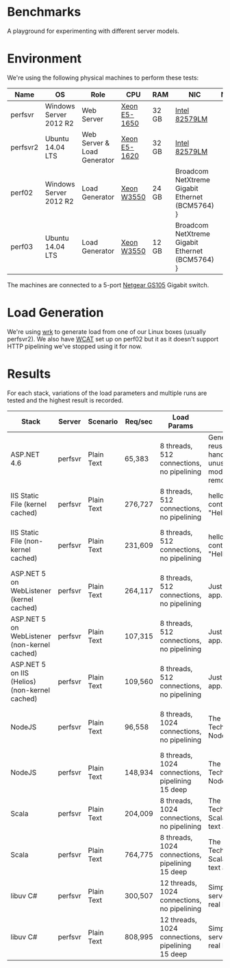 # Benchmarks
A playground for experimenting with different server models.

# Environment
We're using the following physical machines to perform these tests:

| Name | OS | Role | CPU | RAM | NIC | Notes |
| ---- | --- | ---- | --- | --- | --- | ----- |
| perfsvr | Windows Server 2012 R2 | Web Server | [Xeon E5-1650](http://ark.intel.com/products/64601/Intel-Xeon-Processor-E5-1650-12M-Cache-3_20-GHz-0_0-GTs-Intel-QPI) | 32 GB | [Intel 82579LM](http://www.intel.com/content/www/us/en/embedded/products/networking/82579-gigabit-ethernet-connection-family.html) |  |
| perfsvr2 | Ubuntu 14.04 LTS | Web Server & Load Generator | [Xeon E5-1620](http://ark.intel.com/products/64621/Intel-Xeon-Processor-E5-1620-10M-Cache-3_60-GHz-0_0-GTs-Intel-QPI) | 32 GB | [Intel 82579LM](http://www.intel.com/content/www/us/en/embedded/products/networking/82579-gigabit-ethernet-connection-family.html) |  |
| perf02 | Windows Server 2012 R2 | Load Generator | [Xeon W3550](http://ark.intel.com/products/39720/Intel-Xeon-Processor-W3550-8M-Cache-3_06-GHz-4_80-GTs-Intel-QPI) | 24 GB | Broadcom NetXtreme Gigabit Ethernet (BCM5764) } |  |
| perf03 | Ubuntu 14.04 LTS | Load Generator | [Xeon W3550](http://ark.intel.com/products/39720/Intel-Xeon-Processor-W3550-8M-Cache-3_06-GHz-4_80-GTs-Intel-QPI) | 12 GB | Broadcom NetXtreme Gigabit Ethernet (BCM5764) } |  |

The machines are connected to a 5-port [Netgear GS105](http://www.netgear.com/business/products/switches/unmanaged/GS105.aspx) Gigabit switch.

# Load Generation
We're using [wrk](https://github.com/wg/wrk) to generate load from one of our Linux boxes (usually perfsvr2). We also have [WCAT](http://www.iis.net/downloads/community/2007/05/wcat-63-(x64)) set up on perf02 but it as it doesn't support HTTP pipelining we've stopped using it for now.

# Results
For each stack, variations of the load parameters and multiple runs are tested and the highest result is recorded.

| Stack | Server | Scenario | Req/sec | Load Params | Impl | Observations |
| ----- | --- | -------- | -------- | ---------- | ---- | ------------ |
| ASP.NET 4.6 | perfsvr | Plain Text | 65,383 | 8 threads, 512 connections, no pipelining | Generic reusable handler, unused IIS modules removed | CPU is 100%, almost exclusively in user mode |
| IIS Static File (kernel cached) | perfsvr | Plain Text | 276,727 | 8 threads, 512 connections, no pipelining | hello.html containing "HelloWorld" | CPU is 36%, almost exclusively in kernel mode |
| IIS Static File (non-kernel cached) | perfsvr | Plain Text | 231,609 | 8 threads, 512 connections, no pipelining | hello.html containing "HelloWorld" | CPU is 100%, almost exclusively in user mode |
| ASP.NET 5 on WebListener (kernel cached) | perfsvr | Plain Text | 264,117 | 8 threads, 512 connections, no pipelining | Just app.Run() | CPU is 36%, almost exclusively in kernel mode |
| ASP.NET 5 on WebListener (non-kernel cached) | perfsvr | Plain Text | 107,315 | 8 threads, 512 connections, no pipelining | Just app.Run() | CPU is 100%, mostly in user mode |
| ASP.NET 5 on IIS (Helios) (non-kernel cached) | perfsvr | Plain Text | 109,560 | 8 threads, 512 connections, no pipelining | Just app.Run() | CPU is 100%, mostly in user mode |
| NodeJS | perfsvr | Plain Text | 96,558 | 8 threads, 1024 connections, no pipelining | The actual Techempower NodeJS app | CPU is 100%, almost exclusively in user mode |
| NodeJS | perfsvr | Plain Text | 148,934 | 8 threads, 1024 connections, pipelining 15 deep | The actual Techempower NodeJS app | CPU is 100%, almost exclusively in user mode |
| Scala | perfsvr | Plain Text | 204,009 | 8 threads, 1024 connections, no pipelining |  The actual Techempower Scala plain text app | CPU is 68%, mostly in kernel mode |
| Scala | perfsvr | Plain Text | 764,775 | 8 threads, 1024 connections, pipelining 15 deep |  The actual Techempower Scala plain text app | CPU is 46%, mostly in kernel mode, NIC saturated |
| libuv C# | perfsvr | Plain Text | 300,507 | 12 threads, 1024 connections, no pipelining | Simple TCP server, not real HTTP yet | CPU is 54%, mostly in kernel mode |
| libuv C# | perfsvr | Plain Text | 808,995 | 12 threads, 1024 connections, pipelining 15 deep | Simple TCP server, not real HTTP yet | CPU is 43%, mostly in kernel mode, NIC saturated |
